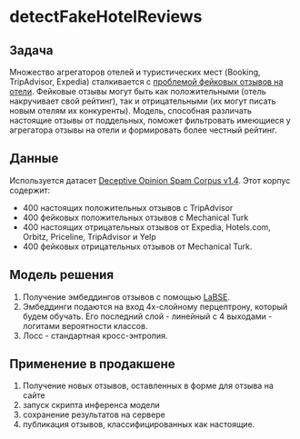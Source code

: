 # detectFakeHotelReviews

## Задача
Множество агрегаторов отелей и туристических мест (Booking, TripAdvisor, Expedia) сталкивается с [проблемой фейковых отзывов на отели](https://www.phocuswire.com/Booking-Expedia-Tripadvisor-form-coalition-to-fight-fake-reviews).
Фейковые отзывы могут быть как положительными (отель накручивает свой рейтинг), так и отрицательными (их могут писать новым отелям их конкуренты).
Модель, способная различать настоящие отзывы от поддельных, поможет фильтровать имеющиеся у агрегатора отзывы на отели и формировать более честный рейтинг.

## Данные
Используется датасет [Deceptive Opinion Spam Corpus v1.4](https://myleott.com/op-spam.html).
Этот корпус содержит:
 - 400 настоящих положительных отзывов с TripAdvisor 
 - 400 фейковых положительных отзывов с Mechanical Turk 
 - 400 настоящих отрицательных отзывов от Expedia, Hotels.com, Orbitz, Priceline, TripAdvisor и Yelp 
 - 400 фейковых отрицательных отзывов от Mechanical Turk.

## Модель решения
1) Получение эмбеддингов отзывов с помощью [LaBSE](https://huggingface.co/sentence-transformers/LaBSE).
2) Эмбеддинги подаются на вход 4х-слойному перцептрону, который будем обучать. Его последний слой  - линейный с 4 выходами - логитами вероятности классов.
4) Лосс - стандартная кросс-энтропия.

## Применение в продакшене
1) Получение новых отзывов, оставленных в форме для отзыва на сайте
2) запуск скрипта инференса модели
3) сохранение результатов на сервере
4) публикация отзывов, классифицированных как настоящие.
